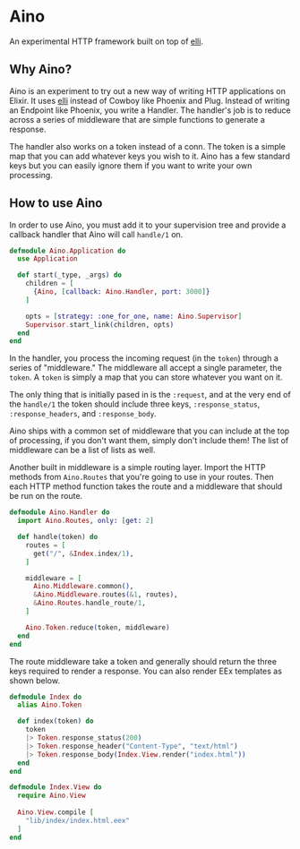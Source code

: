 # Aino

An experimental HTTP framework built on top of [elli][elli].

## Why Aino?

Aino is an experiment to try out a new way of writing HTTP applications on Elixir. It uses [elli][elli] instead of Cowboy like Phoenix and Plug. Instead of writing an Endpoint like Phoenix, you write a Handler. The handler's job is to reduce across a series of middleware that are simple functions to generate a response.

The handler also works on a token instead of a conn. The token is a simple map that you can add whatever keys you wish to it. Aino has a few standard keys but you can easily ignore them if you want to write your own processing.

## How to use Aino

In order to use Aino, you must add it to your supervision tree and provide a callback handler that Aino will call `handle/1` on.

```elixir
defmodule Aino.Application do
  use Application

  def start(_type, _args) do
    children = [
      {Aino, [callback: Aino.Handler, port: 3000]}
    ]

    opts = [strategy: :one_for_one, name: Aino.Supervisor]
    Supervisor.start_link(children, opts)
  end
end
```

In the handler, you process the incoming request (in the `token`) through a series of "middleware." The middleware all accept a single parameter, the `token`. A `token` is simply a map that you can store whatever you want on it.

The only thing that is initially pased in is the `:request`, and at the very end of the `handle/1` the token should include three keys, `:response_status`, `:response_headers`, and `:response_body`.

Aino ships with a common set of middleware that you can include at the top of processing, if you don't want them, simply don't include them! The list of middleware can be a list of lists as well.

Another built in middleware is a simple routing layer. Import the HTTP methods from `Aino.Routes` that you're going to use in your routes. Then each HTTP method function takes the route and a middleware that should be run on the route.

```elixir
defmodule Aino.Handler do
  import Aino.Routes, only: [get: 2]

  def handle(token) do
    routes = [
      get("/", &Index.index/1),
    ]

    middleware = [
      Aino.Middleware.common(),
      &Aino.Middleware.routes(&1, routes),
      &Aino.Routes.handle_route/1,
    ]

    Aino.Token.reduce(token, middleware)
  end
end
```

The route middleware take a token and generally should return the three keys required to render a response. You can also render EEx templates as shown below.

```elixir
defmodule Index do
  alias Aino.Token

  def index(token) do
    token
    |> Token.response_status(200)
    |> Token.response_header("Content-Type", "text/html")
    |> Token.response_body(Index.View.render("index.html"))
  end
end

defmodule Index.View do
  require Aino.View
  
  Aino.View.compile [
    "lib/index/index.html.eex"
  ]
end
```

[elli]: https://github.com/elli-lib/elli
